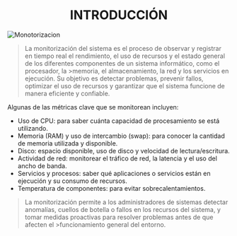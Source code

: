 ## <h1 align="center"> INTRODUCCIÓN </h1> 
![Monotorizacion](https://tobeit.es/wp-content/uploads/2024/02/TBI_blog_Monitorizacion_febrero2.jpg)


>La monitorización del sistema es el proceso de observar y registrar en tiempo real el rendimiento, el uso de recursos y el estado general de los diferentes componentes de un sistema informático, como el procesador, la >memoria, el almacenamiento, la red y los servicios en ejecución.
>Su objetivo es detectar problemas, prevenir fallos, optimizar el uso de recursos y garantizar que el sistema funcione de manera eficiente y confiable. 

Algunas de las métricas clave que se monitorean incluyen:

- Uso de CPU: para saber cuánta capacidad de procesamiento se está utilizando.
- Memoria (RAM) y uso de intercambio (swap): para conocer la cantidad de memoria utilizada y disponible.
- Disco: espacio disponible, uso de disco y velocidad de lectura/escritura.
- Actividad de red: monitorear el tráfico de red, la latencia y el uso del ancho de banda.
- Servicios y procesos: saber qué aplicaciones o servicios están en ejecución y su consumo de recursos.
- Temperatura de componentes: para evitar sobrecalentamientos.

>La monitorización permite a los administradores de sistemas detectar anomalías, cuellos de botella o fallos en los recursos del sistema, y tomar medidas proactivas para resolver problemas antes de que afecten el >funcionamiento general del entorno.


